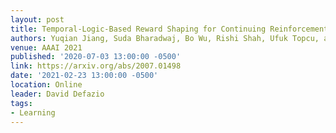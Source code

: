 ```yaml
---
layout: post
title: Temporal-Logic-Based Reward Shaping for Continuing Reinforcement Learning Tasks
authors: Yuqian Jiang, Suda Bharadwaj, Bo Wu, Rishi Shah, Ufuk Topcu, and Peter Stone
venue: AAAI 2021
published: '2020-07-03 13:00:00 -0500'
link: https://arxiv.org/abs/2007.01498
date: '2021-02-23 13:00:00 -0500'
location: Online
leader: David Defazio
tags:
- Learning
---
```


